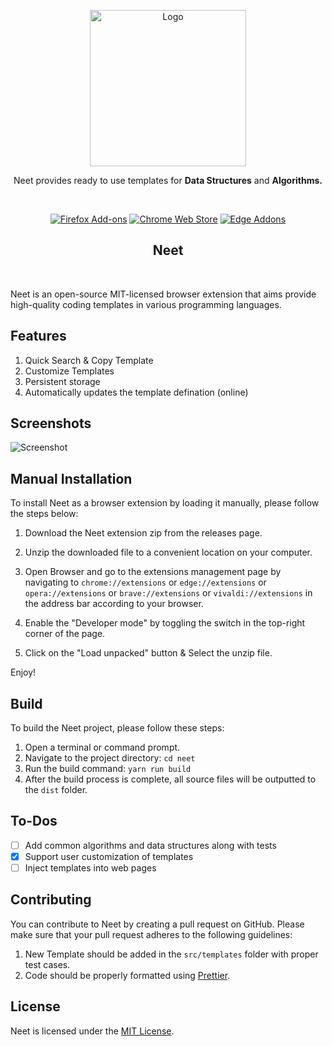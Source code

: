
<p align="center"><a href="#" target="_blank" rel="noreferrer noopener"><img width="250" alt="Logo" src="https://raw.githubusercontent.com/tr1ten/Neet/master/public/logo.png"></a></p>
<p align="center">Neet provides ready to use templates for <strong>Data Structures</strong> and <strong>Algorithms.</strong></p>
<br/>
<p align="center">
 <a rel="noreferrer noopener" href="https://addons.mozilla.org/en-US/firefox/addon/neet/">
<img alt="Firefox Add-ons" src="https://img.shields.io/badge/Firefox-141e24.svg?&style=for-the-badge&logo=firefox-browser&logoColor=white"></a> 
 <a rel="noreferrer noopener" href="https://chrome.google.com/webstore/detail/neet/fgaieoffhelmpcolhgpnckicinglgkff?hl=en"><img alt="Chrome Web Store" src="https://img.shields.io/badge/Chrome-141e24.svg?&style=for-the-badge&logo=google-chrome&logoColor=white"></a>  
  <a rel="noreferrer noopener" href="https://microsoftedge.microsoft.com/addons/detail/neet/bbpmdikggjjjebpnpdkkcfgmglmphkip"><img alt="Edge Addons" src="https://img.shields.io/badge/Edge-141e24.svg?&style=for-the-badge&logo=microsoft-edge&logoColor=white"></a>

</p>
<h2 align="center">Neet</h2>
<br/>

Neet is an open-source MIT-licensed browser extension that aims provide high-quality coding templates in various programming languages. 

## Features
1. Quick Search & Copy Template
2. Customize Templates
3. Persistent storage
4. Automatically updates the template defination (online)

## Screenshots
![Screenshot](./screenshots/screenshot_1.png)
## Manual Installation

To install Neet as a browser extension by loading it manually, please follow the steps below:

1. Download the Neet extension zip from the releases page.
2. Unzip the downloaded file to a convenient location on your computer.

3. Open Browser and go to the extensions management page by navigating to `chrome://extensions` or `edge://extensions` or `opera://extensions` or `brave://extensions` or `vivaldi://extensions` in the address bar according to your browser.
4. Enable the "Developer mode" by toggling the switch in the top-right corner of the page.
5. Click on the "Load unpacked" button & Select the unzip file.

Enjoy!
## Build

To build the Neet project, please follow these steps:

1. Open a terminal or command prompt.
2. Navigate to the project directory: `cd neet`
3. Run the build command: `yarn run build`
4. After the build process is complete, all source files will be outputted to the `dist` folder.

## To-Dos
<!-- list of todos -->
- [ ] Add common algorithms and data structures along with tests
- [x] Support user customization of templates
- [ ] Inject templates into web pages

## Contributing
You can contribute to Neet by creating a pull request on GitHub. Please make sure that your pull request adheres to the following guidelines:
1. New Template should be added in the `src/templates` folder with proper test cases.
2. Code should be properly formatted using [Prettier](https://prettier.io/).
## License

Neet is licensed under the [MIT License](LICENSE).

